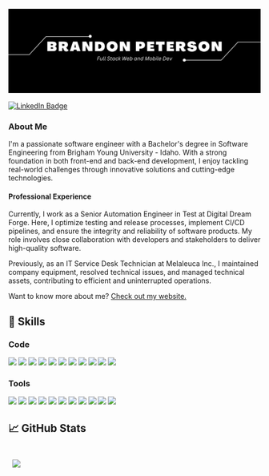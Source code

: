 [![Brandon's GitHub Banner](./assets/GitHubHeader.jpg)](https://www.brandonpeterson.dev)

[![LinkedIn Badge](https://img.shields.io/badge/LinkedIn-Profile-informational?style=flat&logo=linkedin&logoColor=white&color=0D76A8)](https://www.linkedin.com/in/brandon-peterson-194572198/)

### About Me

I'm a passionate software engineer with a Bachelor's degree in Software Engineering from Brigham Young University - Idaho. With a strong foundation in both front-end and back-end development, I enjoy tackling real-world challenges through innovative solutions and cutting-edge technologies.

#### Professional Experience

Currently, I work as a Senior Automation Engineer in Test at Digital Dream Forge. Here, I optimize testing and release processes, implement CI/CD pipelines, and ensure the integrity and reliability of software products. My role involves close collaboration with developers and stakeholders to deliver high-quality software.

Previously, as an IT Service Desk Technician at Melaleuca Inc., I maintained company equipment, resolved technical issues, and managed technical assets, contributing to efficient and uninterrupted operations.

Want to know more about me? [Check out my website.](https://www.brandonpeterson.dev/)

## 💼 Skills

### Code

![](https://img.shields.io/badge/-JavaScript-F7DF1E?logo=javascript&logoColor=ffffff&style=flat)
![](https://img.shields.io/badge/-TypeScript-3178C6?logo=typescript&logoColor=ffffff&style=flat)
![](https://img.shields.io/badge/-NodeJs-339933?logo=nodedotjs&logoColor=ffffff&style=flat)
![](https://img.shields.io/badge/-NEXTjs-000000?logo=nextdotjs&logoColor=ffffff&style=flat)
![](https://img.shields.io/badge/-ReactJs-61DAFB?logo=react&logoColor=white&style=flat)
![](https://img.shields.io/badge/-ReactNative-61DAFB?logo=react&logoColor=white&style=flat)
![](https://img.shields.io/badge/-Redux-764ABC?logo=redux&logoColor=white&style=flat)
![](https://img.shields.io/badge/-TailwindCSS-06B6D4?logo=tailwindcss&logoColor=white&style=flat)
![](https://img.shields.io/badge/-SASS-CC6699?logo=sass&logoColor=white&style=flat)
![](https://img.shields.io/badge/-HTML-E34F26?logo=html5&logoColor=white&style=flat)
![](https://img.shields.io/badge/-CSS-1572B6?logo=css3&logoColor=white&style=flat)

### Tools

![](https://img.shields.io/badge/-Git-F05032?logo=git&logoColor=white&style=flat)
![](https://img.shields.io/badge/-Firebase-FFCA28?logo=firebase&logoColor=white&style=flat)
![](https://img.shields.io/badge/-MongoDB-47A248?logo=mongodb&logoColor=white&style=flat)
![](https://img.shields.io/badge/-Figma-F24E1E?logo=figma&logoColor=white&style=flat)
![](https://img.shields.io/badge/-Jira-0052CC?logo=jirasoftware&logoColor=white&style=flat)
![](https://img.shields.io/badge/-NPM-CB3837?logo=npm&logoColor=white&style=flat)
![](https://img.shields.io/badge/-Postman-FF6C37?logo=postman&logoColor=white&style=flat)
![](https://img.shields.io/badge/-GitHub-181717?logo=github&logoColor=white&style=flat)
![](https://img.shields.io/badge/-Selenium-43B02A?logo=selenium&logoColor=white&style=flat)
![](https://img.shields.io/badge/-Cucmber-23D96C?logo=cucumber&logoColor=white&style=flat)
![](https://img.shields.io/badge/-Jest-C21325?logo=jest&logoColor=white&style=flat)

## &#x1f4c8; GitHub Stats

<br>

<a href="https://github.com/petersonbrandon">
  <img align="center" style="margin:0.5rem" src="https://github-readme-stats.vercel.app/api/top-langs/?username=petersonbrandon&hide=html,css&title_color=ffffff&text_color=c9cacc&icon_color=4AB197&bg_color=1A2B34" />
</a>

<!-- <a href="https://github.com/petersonbrandon">
  <img align="center" style="margin:0.5rem" src="https://github-readme-stats.vercel.app/api?username=petersonbrandon&show_icons=true&line_height=27&count_private=true&title_color=ffffff&text_color=c9cacc&icon_color=4AB097&bg_color=1A2B34" alt="Brandon's GitHub Stats" />
</a> -->
